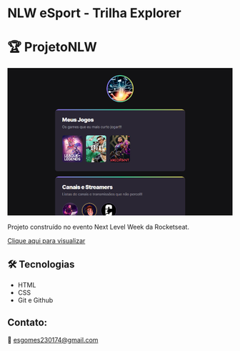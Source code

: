 # NLW eSport - Trilha Explorer
# 🏆 ProjetoNLW

![preview](.github/preview.png)

Projeto construído no evento Next Level Week da Rocketseat.

[Clique aqui para visualizar](https://emerson-s-gomes.github.io/projetoNLW/)

## 🛠️ Tecnologias

- HTML
- CSS
- Git e Github

## Contato:

📧 esgomes230174@gmail.com